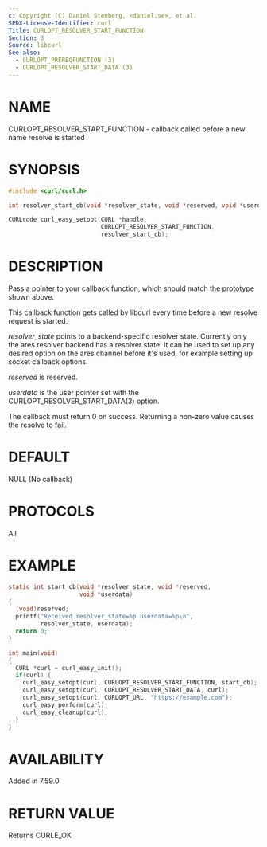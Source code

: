 ```yaml
---
c: Copyright (C) Daniel Stenberg, <daniel.se>, et al.
SPDX-License-Identifier: curl
Title: CURLOPT_RESOLVER_START_FUNCTION
Section: 3
Source: libcurl
See-also:
  - CURLOPT_PREREQFUNCTION (3)
  - CURLOPT_RESOLVER_START_DATA (3)
---
```


# NAME

CURLOPT_RESOLVER_START_FUNCTION - callback called before a new name resolve is started

# SYNOPSIS

~~~c
#include <curl/curl.h>

int resolver_start_cb(void *resolver_state, void *reserved, void *userdata);

CURLcode curl_easy_setopt(CURL *handle,
                          CURLOPT_RESOLVER_START_FUNCTION,
                          resolver_start_cb);
~~~

# DESCRIPTION

Pass a pointer to your callback function, which should match the prototype
shown above.

This callback function gets called by libcurl every time before a new resolve
request is started.

*resolver_state* points to a backend-specific resolver state. Currently
only the ares resolver backend has a resolver state. It can be used to set up
any desired option on the ares channel before it's used, for example setting up
socket callback options.

*reserved* is reserved.

*userdata* is the user pointer set with the
CURLOPT_RESOLVER_START_DATA(3) option.

The callback must return 0 on success. Returning a non-zero value causes the
resolve to fail.

# DEFAULT

NULL (No callback)

# PROTOCOLS

All

# EXAMPLE

~~~c
static int start_cb(void *resolver_state, void *reserved,
                    void *userdata)
{
  (void)reserved;
  printf("Received resolver_state=%p userdata=%p\n",
         resolver_state, userdata);
  return 0;
}

int main(void)
{
  CURL *curl = curl_easy_init();
  if(curl) {
    curl_easy_setopt(curl, CURLOPT_RESOLVER_START_FUNCTION, start_cb);
    curl_easy_setopt(curl, CURLOPT_RESOLVER_START_DATA, curl);
    curl_easy_setopt(curl, CURLOPT_URL, "https://example.com");
    curl_easy_perform(curl);
    curl_easy_cleanup(curl);
  }
}
~~~

# AVAILABILITY

Added in 7.59.0

# RETURN VALUE

Returns CURLE_OK
